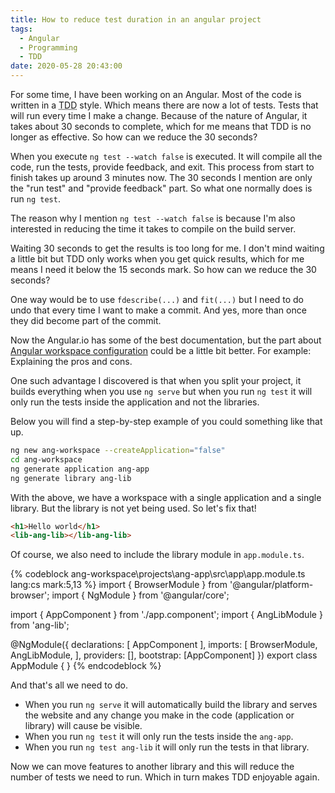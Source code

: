 ```yaml
---
title: How to reduce test duration in an angular project
tags:
  - Angular
  - Programming
  - TDD
date: 2020-05-28 20:43:00
---
```


For some time, I have been working on an Angular. Most of the code is written in a <abbr title="Test Driven Development">TDD</abbr> style. Which means there are now a lot of tests. Tests that will run every time I make a change. Because of the nature of Angular, it takes about 30 seconds to complete, which for me means that TDD is no longer as effective. So how can we reduce the 30 seconds?

<!-- more -->

When you execute `ng test --watch false` is executed. It will compile all the code, run the tests, provide feedback, and exit. This process from start to finish takes up around 3 minutes now. The 30 seconds I mention are only the "run test" and "provide feedback" part. So what one normally does is run `ng test`. 

The reason why I mention `ng test --watch false` is because I'm also interested in reducing the time it takes to compile on the build server.

Waiting 30 seconds to get the results is too long for me. I don't mind waiting a little bit but TDD only works when you get quick results, which for me means I need it below the 15 seconds mark. So how can we reduce the 30 seconds?

One way would be to use `fdescribe(...)` and `fit(...)` but I need to do undo that every time I want to make a commit. And yes, more than once they did become part of the commit.

Now the Angular.io has some of the best documentation, but the part about [Angular workspace configuration](https://angular.io/guide/workspace-config) could be a little bit better. For example: Explaining the pros and cons.

One such advantage I discovered is that when you split your project, it builds everything when you use `ng serve` but when you run `ng test` it will only run the tests inside the application and not the libraries.

Below you will find a step-by-step example of you could something like that up.

```sh
ng new ang-workspace --createApplication="false"
cd ang-workspace
ng generate application ang-app 
ng generate library ang-lib
```

With the above, we have a workspace with a single application and a single library. But the library is not yet being used. So let's fix that!

```html ang-workspace\projects\ang-app\src\app\app.component.hml
<h1>Hello world</h1>
<lib-ang-lib></lib-ang-lib>
```

Of course, we also need to include the library module in `app.module.ts`.

{% codeblock ang-workspace\projects\ang-app\src\app\app.module.ts lang:cs mark:5,13 %}
import { BrowserModule } from '@angular/platform-browser';
import { NgModule } from '@angular/core';

import { AppComponent } from './app.component';
import { AngLibModule } from 'ang-lib';

@NgModule({
  declarations: [
    AppComponent
  ],
  imports: [
    BrowserModule,
    AngLibModule,
  ],
  providers: [],
  bootstrap: [AppComponent]
})
export class AppModule { }
{% endcodeblock %}

And that's all we need to do.
* When you run `ng serve` it will automatically build the library and serves the website and any change you make in the code (application or library) will cause be visible.
* When you run `ng test` it will only run the tests inside the `ang-app`.
* When you run `ng test ang-lib` it will only run the tests in that library.

Now we can move features to another library and this will reduce the number of tests we need to run. Which in turn makes TDD enjoyable again.
